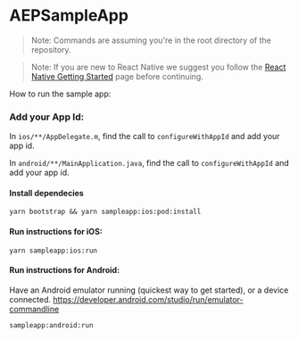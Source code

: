 # AEPSampleApp

> Note: Commands are assuming you're in the root directory of the repository.

> Note: If you are new to React Native we suggest you follow the [React Native Getting Started](<https://facebook.github.io/react-native/docs/getting-started.html>) page before continuing.

How to run the sample app:

### Add your App Id:
In `ios/**/AppDelegate.m`, find the call to `configureWithAppId` and add your app id.

In `android/**/MainApplication.java`, find the call to `configureWithAppId` and add your app id.

#### Install dependecies 

```
yarn bootstrap && yarn sampleapp:ios:pod:install
```

#### Run instructions for iOS:

```
yarn sampleapp:ios:run
```

#### Run instructions for Android:

Have an Android emulator running (quickest way to get started), or a device connected. https://developer.android.com/studio/run/emulator-commandline

```
sampleapp:android:run
```
